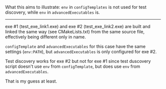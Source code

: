 What this aims to illustrate:
`env` in `configTemplates` is not used for test discovery, while `env` in `advancedExecutables` is.

---

exe #1 (test_exe_link1.exe) and exe #2 (test_exe_link2.exe) are built and linked the same way (see CMakeLists.txt) from the same source file, effectively being different only in name.

`configTemplate` and `advancedExecutables` for this case have the same settings (`env:PATH`), but `advancedExecutables` is only configured for exe #2.

Test discovery works for exe #2 but not for exe #1 since test duscovery script doesn't use `env` from `configTemplate`, but does use `env` from `advancedExecutables`.

That is my guess at least.


